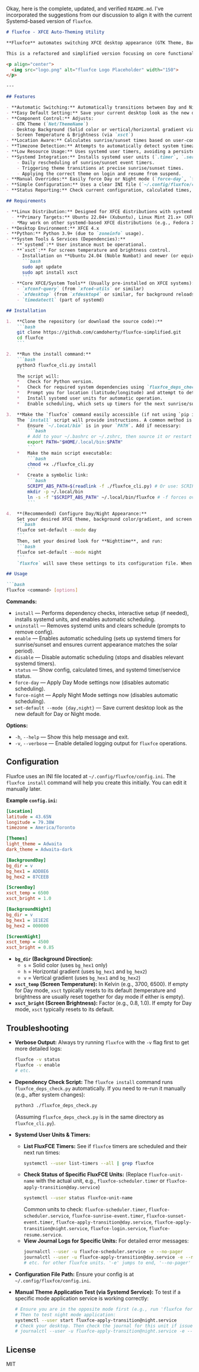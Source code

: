 Okay, here is the complete, updated, and verified `README.md`. I've incorporated the suggestions from our discussion to align it with the current Systemd-based version of `fluxfce`.

```markdown
# fluxfce - XFCE Auto-Theming Utility

**Fluxfce** automates switching XFCE desktop appearance (GTK Theme, Background Color/Gradient, Screen Temperature/Brightness) between configured Day and Night modes based on local sunrise and sunset times. It uses an adapted NOAA algorithm to calculate transition times. **Systemd user timers** are used for precise, low-resource scheduling and applying themes on login/resume.

This is a refactored and simplified version focusing on core functionality, reliability, and maintainability.

<p align="center">
  <img src="logo.png" alt="fluxfce Logo Placeholder" width="150">
</p>

---

## Features

- **Automatic Switching:** Automatically transitions between Day and Night modes at local sunrise and sunset.
- **Easy Default Setting:** Save your current desktop look as the new default for Day or Night mode (`fluxfce set-default --mode day`).
- **Component Control:** Adjusts:
  - GTK Theme (`Net/ThemeName`)
  - Desktop Background (Solid color or vertical/horizontal gradient via `xfce4-desktop` properties)
  - Screen Temperature & Brightness (via `xsct`)
- **Location Aware:** Calculates sunrise/sunset times based on user-configured latitude, longitude, and IANA timezone.
- **Timezone Detection:** Attempts to automatically detect system timezone during initial install.
- **Low Resource Usage:** Uses systemd user timers, avoiding a persistent custom background daemon.
- **Systemd Integration:** Installs systemd user units (`.timer`, `.service`) for:
    - Daily rescheduling of sunrise/sunset event timers.
    - Triggering theme transitions at precise sunrise/sunset times.
    - Applying the correct theme on login and resume from suspend.
- **Manual Overrides:** Easily force Day or Night mode (`force-day`, `force-night`). Manual overrides disable automatic scheduling.
- **Simple Configuration:** Uses a clear INI file (`~/.config/fluxfce/config.ini`).
- **Status Reporting:** Check current configuration, calculated times, and systemd timer status (`status`).

## Requirements

- **Linux Distribution:** Designed for XFCE distributions with systemd.
  - **Primary Targets:** Ubuntu 22.04+ (Xubuntu), Linux Mint 21.x+ (XFCE), Debian 11+ (XFCE).
  - *May work on other systemd-based XFCE distributions (e.g., Fedora XFCE, Arch XFCE) with adjustments to package names for dependencies.*
- **Desktop Environment:** XFCE 4.x
- **Python:** Python 3.9+ (due to `zoneinfo` usage).
- **System Tools & Services (Dependencies):**
  - **`systemd`:** User instance must be operational.
  - **`xsct`:** For screen temperature and brightness control.
    - Installation on **Ubuntu 24.04 (Noble Numbat) and newer (or equivalent Linux Mint/Debian versions)**:
      ```bash
      sudo apt update
      sudo apt install xsct
      ```
  - **Core XFCE/System Tools** (Usually pre-installed on XFCE systems):
    - `xfconf-query` (from `xfce4-utils` or similar)
    - `xfdesktop` (from `xfdesktop4` or similar, for background reloads)
    - `timedatectl` (part of systemd)

## Installation

1.  **Clone the repository (or download the source code):**
    ```bash
    git clone https://github.com/camdoherty/fluxfce-simplified.git
    cd fluxfce
    ```

2.  **Run the install command:**
    ```bash
    python3 fluxfce_cli.py install
    ```
    The script will:
    *   Check for Python version.
    *   Check for required system dependencies using `fluxfce_deps_check.py` and guide you through installing missing ones (like `xsct` via `apt`).
    *   Prompt you for location (latitude/longitude) and attempt to detect your timezone for accurate sun time calculations if a configuration file doesn't exist.
    *   Install systemd user units for automatic operation.
    *   Enable scheduling, which sets up timers for the next sunrise/sunset and ensures the current desktop appearance matches the current solar period.

3.  **Make the `fluxfce` command easily accessible (if not using `pip install .` in the future):**
    The `install` script will provide instructions. A common method is:
    *   Ensure `~/.local/bin` is in your `PATH`. Add if necessary:
        ```bash
        # Add to your ~/.bashrc or ~/.zshrc, then source it or restart terminal
        export PATH="$HOME/.local/bin:$PATH"
        ```
    *   Make the main script executable:
        ```bash
        chmod +x ./fluxfce_cli.py
        ```
    *   Create a symbolic link:
        ```bash
        SCRIPT_ABS_PATH=$(readlink -f ./fluxfce_cli.py) # Or use: SCRIPT_ABS_PATH=$(pwd)/fluxfce_cli.py
        mkdir -p ~/.local/bin
        ln -s -f "$SCRIPT_ABS_PATH" ~/.local/bin/fluxfce # -f forces overwrite if symlink exists
        ```

4.  **(Recommended) Configure Day/Night Appearance:**
    Set your desired XFCE theme, background color/gradient, and screen temperature/brightness for **Daytime**, then run:
    ```bash
    fluxfce set-default --mode day
    ```
    Then, set your desired look for **Nighttime**, and run:
    ```bash
    fluxfce set-default --mode night
    ```
    `fluxfce` will save these settings to its configuration file. When `fluxfce enable` is run, or when the scheduled transitions occur, these configured settings will be applied.

## Usage

```bash
fluxfce <command> [options]
```

**Commands:**
- `install` — Performs dependency checks, interactive setup (if needed), installs systemd units, and enables automatic scheduling.
- `uninstall` — Removes systemd units and clears schedule (prompts to remove config).
- `enable` — Enables automatic scheduling (sets up systemd timers for sunrise/sunset and ensures current appearance matches the solar period).
- `disable` — Disable automatic scheduling (stops and disables relevant systemd timers).
- `status` — Show config, calculated times, and systemd timer/service status.
- `force-day` — Apply Day Mode settings now (disables automatic scheduling).
- `force-night` — Apply Night Mode settings now (disables automatic scheduling).
- `set-default --mode {day,night}` — Save current desktop look as the new default for Day or Night mode.

**Options:**
- `-h`, `--help` — Show this help message and exit.
- `-v`, `--verbose` — Enable detailed logging output for `fluxfce` operations.

## Configuration

Fluxfce uses an INI file located at `~/.config/fluxfce/config.ini`.
The `fluxfce install` command will help you create this initially. You can edit it manually later.

**Example `config.ini`:**
```ini
[Location]
latitude = 43.65N
longitude = 79.38W
timezone = America/Toronto

[Themes]
light_theme = Adwaita
dark_theme = Adwaita-dark

[BackgroundDay]
bg_dir = v
bg_hex1 = ADD8E6
bg_hex2 = 87CEEB

[ScreenDay]
xsct_temp = 6500
xsct_bright = 1.0

[BackgroundNight]
bg_dir = v
bg_hex1 = 1E1E2E
bg_hex2 = 000000

[ScreenNight]
xsct_temp = 4500
xsct_bright = 0.85
```

- **`bg_dir` (Background Direction):**
  - `s` = Solid color (uses `bg_hex1` only)
  - `h` = Horizontal gradient (uses `bg_hex1` and `bg_hex2`)
  - `v` = Vertical gradient (uses `bg_hex1` and `bg_hex2`)
- **`xsct_temp` (Screen Temperature):** In Kelvin (e.g., 3700, 6500). If empty for Day mode, `xsct` typically resets to its default (temperature and brightness are usually reset together for day mode if either is empty).
- **`xsct_bright` (Screen Brightness):** Factor (e.g., 0.8, 1.0). If empty for Day mode, `xsct` typically resets to its default.

## Troubleshooting

- **Verbose Output:** Always try running `fluxfce` with the `-v` flag first to get more detailed logs:
  ```bash
  fluxfce -v status
  fluxfce -v enable
  # etc.
  ```
- **Dependency Check Script:**
  The `fluxfce install` command runs `fluxfce_deps_check.py` automatically. If you need to re-run it manually (e.g., after system changes):
  ```bash
  python3 ./fluxfce_deps_check.py 
  ```
  (Assuming `fluxfce_deps_check.py` is in the same directory as `fluxfce_cli.py`).

- **Systemd User Units & Timers:**
  - **List FluxFCE Timers:** See if `fluxfce` timers are scheduled and their next run times:
    ```bash
    systemctl --user list-timers --all | grep fluxfce
    ```
  - **Check Status of Specific FluxFCE Units:** (Replace `fluxfce-unit-name` with the actual unit, e.g., `fluxfce-scheduler.timer` or `fluxfce-apply-transition@day.service`)
    ```bash
    systemctl --user status fluxfce-unit-name
    ```
    Common units to check: `fluxfce-scheduler.timer`, `fluxfce-scheduler.service`, `fluxfce-sunrise-event.timer`, `fluxfce-sunset-event.timer`, `fluxfce-apply-transition@day.service`, `fluxfce-apply-transition@night.service`, `fluxfce-login.service`, `fluxfce-resume.service`.
  - **View Journal Logs for Specific Units:** For detailed error messages:
    ```bash
    journalctl --user -u fluxfce-scheduler.service -e --no-pager
    journalctl --user -u fluxfce-apply-transition@day.service -e --no-pager 
    # etc. for other fluxfce units. '-e' jumps to end, '--no-pager' prints to console.
    ```

- **Configuration File Path:** Ensure your config is at `~/.config/fluxfce/config.ini`.

- **Manual Theme Application Test (via Systemd Service):** To test if a specific mode application service is working correctly:
  ```bash
  # Ensure you are in the opposite mode first (e.g., run 'fluxfce force-day')
  # Then to test night mode application:
  systemctl --user start fluxfce-apply-transition@night.service
  # Check your desktop. Then check the journal for this unit if issues occurred:
  # journalctl --user -u fluxfce-apply-transition@night.service -e --no-pager
  ```

## License

MIT
```